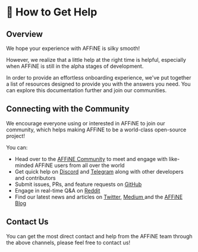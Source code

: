 # 🌟 How to Get Help

## Overview

We hope your experience with AFFiNE is silky smooth!

However, we realize that a little help at the right time is helpful, especially when AFFiNE is still in the alpha stages of development.

In order to provide an effortless onboarding experience, we've put together a list of resources designed to provide you with the answers you need. You can explore this documentation further and join our communities.

## Connecting with the Community

We encourage everyone using or interested in AFFiNE to join our community, which helps making AFFiNE to be a world-class open-source project!

You can:

* Head over to the [AFFiNE Community](https://community.affine.pro) to meet and engage with like-minded AFFiNE users from all over the world 
* Get quick help on [Discord](https://discord.gg/yz6tGVsf5p) and [Telegram](https://t.me/affineworkos) along with other developers and contributors
* Submit issues, PRs, and feature requests on [GitHub](https://github.com/toeverything/AFFiNE)
* Engage in real-time Q\&A on [Reddit](https://www.reddit.com/r/Affine/)
* Find our latest news and articles on [Twitter](https://twitter.com/AffineOfficial), [Medium ](https://medium.com/@affineworkos)and the [AFFiNE Blog](https://blog.affine.pro/)

## Contact Us

You can get the most direct contact and help from the AFFiNE team through the above channels, please feel free to contact us!
